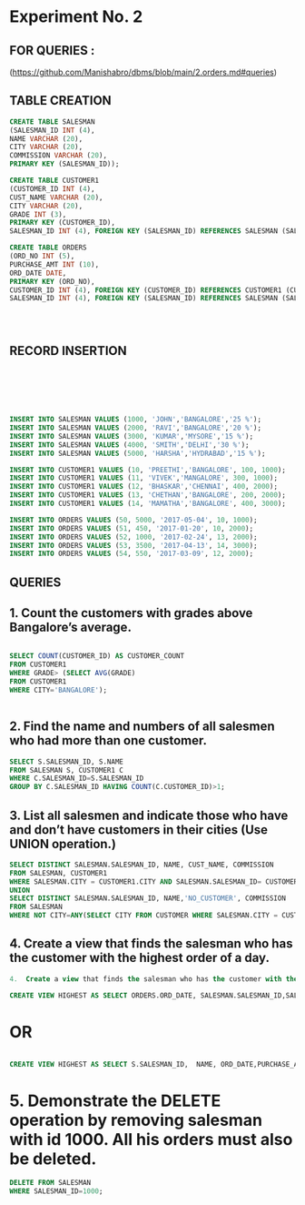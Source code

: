 # Experiment No. 2

## FOR QUERIES :
(https://github.com/Manishabro/dbms/blob/main/2.orders.md#queries)


## TABLE CREATION 

```sql
CREATE TABLE SALESMAN 
(SALESMAN_ID INT (4), 
NAME VARCHAR (20), 
CITY VARCHAR (20), 
COMMISSION VARCHAR (20), 
PRIMARY KEY (SALESMAN_ID)); 

CREATE TABLE CUSTOMER1 
(CUSTOMER_ID INT (4), 
CUST_NAME VARCHAR (20), 
CITY VARCHAR (20), 
GRADE INT (3), 
PRIMARY KEY (CUSTOMER_ID), 
SALESMAN_ID INT (4), FOREIGN KEY (SALESMAN_ID) REFERENCES SALESMAN (SALESMAN_ID) ON DELETE SET NULL); 

CREATE TABLE ORDERS 
(ORD_NO INT (5), 
PURCHASE_AMT INT (10), 
ORD_DATE DATE, 
PRIMARY KEY (ORD_NO), 
CUSTOMER_ID INT (4), FOREIGN KEY (CUSTOMER_ID) REFERENCES CUSTOMER1 (CUSTOMER_ID) ON DELETE CASCADE, 
SALESMAN_ID INT (4), FOREIGN KEY (SALESMAN_ID) REFERENCES SALESMAN (SALESMAN_ID) ON DELETE CASCADE);





```

##  RECORD INSERTION 

```sql






INSERT INTO SALESMAN VALUES (1000, 'JOHN','BANGALORE','25 %');
INSERT INTO SALESMAN VALUES (2000, 'RAVI','BANGALORE','20 %');
INSERT INTO SALESMAN VALUES (3000, 'KUMAR','MYSORE','15 %');
INSERT INTO SALESMAN VALUES (4000, 'SMITH','DELHI','30 %');
INSERT INTO SALESMAN VALUES (5000, 'HARSHA','HYDRABAD','15 %');

INSERT INTO CUSTOMER1 VALUES (10, 'PREETHI','BANGALORE', 100, 1000);
INSERT INTO CUSTOMER1 VALUES (11, 'VIVEK','MANGALORE', 300, 1000);
INSERT INTO CUSTOMER1 VALUES (12, 'BHASKAR','CHENNAI', 400, 2000);
INSERT INTO CUSTOMER1 VALUES (13, 'CHETHAN','BANGALORE', 200, 2000);
INSERT INTO CUSTOMER1 VALUES (14, 'MAMATHA','BANGALORE', 400, 3000);

INSERT INTO ORDERS VALUES (50, 5000, '2017-05-04', 10, 1000);
INSERT INTO ORDERS VALUES (51, 450, '2017-01-20', 10, 2000);
INSERT INTO ORDERS VALUES (52, 1000, '2017-02-24', 13, 2000);
INSERT INTO ORDERS VALUES (53, 3500, '2017-04-13', 14, 3000);
INSERT INTO ORDERS VALUES (54, 550, '2017-03-09', 12, 2000);


```

## QUERIES




## 1.	Count the customers with grades above Bangalore’s average.
   
```sql

SELECT COUNT(CUSTOMER_ID) AS CUSTOMER_COUNT
FROM CUSTOMER1
WHERE GRADE> (SELECT AVG(GRADE)
FROM CUSTOMER1
WHERE CITY='BANGALORE');



```

## 2.	Find the name and numbers of all salesmen who had more than one customer.
   
```sql
SELECT S.SALESMAN_ID, S.NAME
FROM SALESMAN S, CUSTOMER1 C
WHERE C.SALESMAN_ID=S.SALESMAN_ID
GROUP BY C.SALESMAN_ID HAVING COUNT(C.CUSTOMER_ID)>1;


```


## 3.	List all salesmen and indicate those who have and don’t have customers in their cities (Use UNION operation.)



```sql
SELECT DISTINCT SALESMAN.SALESMAN_ID, NAME, CUST_NAME, COMMISSION
FROM SALESMAN, CUSTOMER1
WHERE SALESMAN.CITY = CUSTOMER1.CITY AND SALESMAN.SALESMAN_ID= CUSTOMER1.SALESMAN_ID
UNION
SELECT DISTINCT SALESMAN.SALESMAN_ID, NAME,'NO_CUSTOMER', COMMISSION
FROM SALESMAN
WHERE NOT CITY=ANY(SELECT CITY FROM CUSTOMER WHERE SALESMAN.CITY = CUSTOMER1.CITY AND SALESMAN.SALESMAN_ID= CUSTOMER.SALESMAN_ID);

```

## 4.	Create a view that finds the salesman who has the customer with the highest order of a day.
   
```sql
4.	Create a view that finds the salesman who has the customer with the highest order of a day.

CREATE VIEW HIGHEST AS SELECT ORDERS.ORD_DATE, SALESMAN.SALESMAN_ID,SALESMAN.NAME, ORDERS.PURCHASE_AMT FROM ORDERS, SALESMAN WHERE SALESMAN.SALESMAN_ID=ORDERS.SALESMAN_ID GROUP BY ORD_DATE HAVING MAX(PURCHASE_AMT);
```
# OR
```sql

CREATE VIEW HIGHEST AS SELECT S.SALESMAN_ID,  NAME, ORD_DATE,PURCHASE_AMT, CITY  FROM ORDERS B, SALESMAN S   WHERE    S.SALESMAN_ID=B.SALESMAN_ID  AND B.PURCHASE_AMT=(SELECT MAX(E.PURCHASE_AMT) FROM ORDERS E WHERE B.ORD_DATE=E.ORD_DATE);


```
# 5.	Demonstrate the DELETE operation by removing salesman with id 1000. All his orders must also be deleted.
```sql
DELETE FROM SALESMAN 
WHERE SALESMAN_ID=1000;


```

